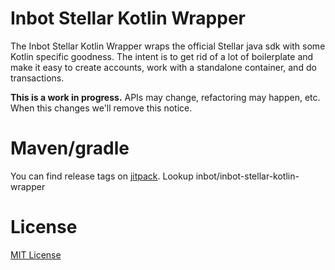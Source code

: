 # Inbot Stellar Kotlin Wrapper

The Inbot Stellar Kotlin Wrapper wraps the official Stellar java sdk with some Kotlin specific goodness. The intent is to get rid of a lot of boilerplate and make it easy to create accounts, work with a standalone container, and do transactions.

**This is a work in progress.** APIs may change, refactoring may happen, etc. When this changes we'll remove this notice.

# Maven/gradle

You can find release tags on [jitpack](https://jitpack.io). Lookup inbot/inbot-stellar-kotlin-wrapper

# License

[MIT License](LICENSE)
